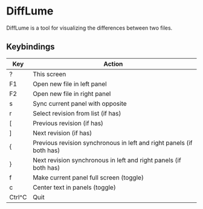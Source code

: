 # DiffLume

DiffLume is a tool for visualizing the differences between two files.

## Keybindings

| Key    | Action                                                               |
|--------|----------------------------------------------------------------------|
| ?      | This screen                                                          |
| F1     | Open new file in left panel                                          |
| F2     | Open new file in right panel                                         |
| s      | Sync current panel with opposite                                     |
| r      | Select revision from list (if has)                                   |
| [      | Previous revision (if has)                                           |
| ]      | Next revision (if has)                                               |
| {      | Previous revision synchronous in left and right panels (if both has) |
| }      | Next revision synchronous in left and right panels (if both has)     |
| f      | Make current panel full screen (toggle)                              |
| c      | Center text in panels (toggle)                                       |
| Ctrl^C | Quit                                                                 |
